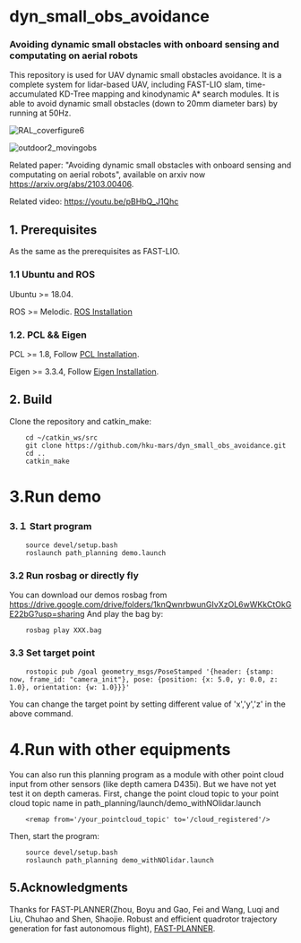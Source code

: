 # dyn_small_obs_avoidance

### Avoiding dynamic small obstacles with onboard sensing and computating on aerial robots

This repository is used for UAV dynamic small obstacles avoidance. It is a complete system for lidar-based UAV, including FAST-LIO slam, time-accumulated KD-Tree mapping and kinodynamic A* search modules. It is able to avoid dynamic small obstacles (down to 20mm diameter bars) by running at 50Hz.

![RAL_coverfigure6](https://user-images.githubusercontent.com/23183555/109411264-d39ccf00-79db-11eb-85d3-764a6b17235d.png)

![outdoor2_movingobs](https://user-images.githubusercontent.com/23183555/109411282-f202ca80-79db-11eb-8ae0-704bda25ff12.png)

Related paper:
"Avoiding dynamic small obstacles with onboard sensing and computating on aerial robots", 
available on arxiv now https://arxiv.org/abs/2103.00406.

Related video:
https://youtu.be/pBHbQ_J1Qhc

 
## 1. Prerequisites
As the same as the prerequisites as FAST-LIO.
### 1.1 **Ubuntu** and **ROS**
Ubuntu >= 18.04.

ROS    >= Melodic. [ROS Installation](http://wiki.ros.org/ROS/Installation)

### 1.2. **PCL && Eigen**
PCL    >= 1.8,   Follow [PCL Installation](https://pointclouds.org/downloads/).

Eigen  >= 3.3.4, Follow [Eigen Installation](http://eigen.tuxfamily.org/index.php?title=Main_Page).


## 2. Build
Clone the repository and catkin_make:

```
    cd ~/catkin_ws/src
    git clone https://github.com/hku-mars/dyn_small_obs_avoidance.git
    cd ..
    catkin_make
```
# 3.Run demo
### 3.１ Start program
```
    source devel/setup.bash
    roslaunch path_planning demo.launch 
```

### 3.2 Run rosbag or directly fly
You can download our demos rosbag from https://drive.google.com/drive/folders/1knQwnrbwunGIvXzOL6wWKkCtOkGE22bG?usp=sharing
And play the bag by:
```
    rosbag play XXX.bag
```

### 3.3 Set target point
```
    rostopic pub /goal geometry_msgs/PoseStamped '{header: {stamp: now, frame_id: "camera_init"}, pose: {position: {x: 5.0, y: 0.0, z: 1.0}, orientation: {w: 1.0}}}'
```
You can change the target point by setting different value of 'x','y','z' in the above command.

# 4.Run with other equipments
You can also run this planning program as a module with other point cloud input from other sensors (like depth camera D435i). But we have not yet test it on depth cameras.
First, change the point cloud topic to your point cloud topic name in path_planning/launch/demo_withNOlidar.launch
```
    <remap from='/your_pointcloud_topic' to='/cloud_registered'/> 
```
Then, start the program:
```
    source devel/setup.bash
    roslaunch path_planning demo_withNOlidar.launch 
```

## 5.Acknowledgments
Thanks for FAST-PLANNER(Zhou, Boyu and Gao, Fei and Wang, Luqi and Liu, Chuhao and Shen, Shaojie. Robust and efficient quadrotor trajectory generation for fast autonomous flight), [FAST-PLANNER](https://github.com/HKUST-Aerial-Robotics/Fast-Planner.git).
